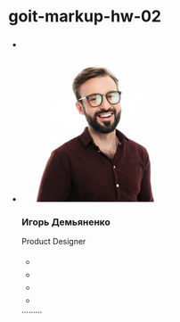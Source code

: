 # goit-markup-hw-02
<ul class="team-social">
    <li class="team-social__item">
        <a href="" class="team-social__link">
            <svg class="team-social__icon" width="20" height="20">
                <use href="./symbol-defs.svg#icon-instagram"></use>
            </svg>
        </a>
    </li>
</ul>







<ul class="team-list">
    <li class="team-card">
        <img class="team-card__img" src="images/img1.jpeg" width="270" alt="описание">
        <h3 class="team-card__title">Игорь Демьяненко</h3>
        <p class="team-card__paragraph">Product Designer</p>
        <ul class="team-social">
            <li class="team-social__item">
                <a href="" class="team-social__link">
                    <svg class="team-social__icon" width="20" height="20">
                        <use href="./symbol-defs.svg#icon-instagram"></use>
                    </svg>
                </a>
            </li>
            <li class="team-social__item">
                <a href="" class="team-social__link">
                    <svg class="team-social__icon" width="20" height="20">
                        <use href="./symbol-defs.svg#icon-twitter"></use>
                    </svg>
                </a>
            </li>
            <li class="team-social__item">
                <a href="" class="team-social__link">
                    <svg class="team-social__icon" width="20" height="20">
                        <use href="./symbol-defs.svg#icon-facebook"></use>
                    </svg>
                </a>
            </li>
            <li class="team-social__item">
                <a href="" class="team-social__link">
                    <svg class="team-social__icon" width="20" height="20">
                        <use href="./symbol-defs.svg#icon-linkedin"></use>
                    </svg>
                </a>
            </li>
        </ul>
    </li>
    .........
</ul>